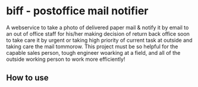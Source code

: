 # biff - postoffice mail notifier

A webservice to take a photo of delivered paper mail & notify it by email to an out of office staff for his/her making decision of return back office soon to take care it by urgent or taking high priority of current task at outside and taking care the mail tommorow.
This project must be so helpful for the capable sales person, tough engineer woarking at a field, and all of the outside working person to work more efficiently!

## How to use
